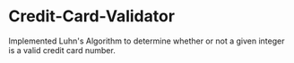 # Credit-Card-Validator

Implemented Luhn's Algorithm to determine whether or not a given integer is a valid credit card number.
